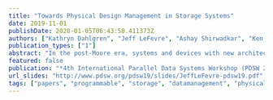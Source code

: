 ```yaml
---
title: "Towards Physical Design Management in Storage Systems"
date: 2019-11-01
publishDate: 2020-01-05T06:43:50.411373Z
authors: ["Kathryn Dahlgren", "Jeff LeFevre", "Ashay Shirwadkar", "Ken Iizawa", "Aldrin Montana", "Peter Alvaro", "Carlos Maltzahn"]
publication_types: ["1"]
abstract: "In the post-Moore era, systems and devices with new architectures will arrive at a rapid rate with significant impacts on the software stack. Applications will not be able to fully benefit from new architectures unless they can delegate adapting to new devices in lower layers of the stack. In this paper we introduce physical design management which deals with the problem of identifying and executing transformations on physical designs of stored data, i.e. how data is mapped to storage abstractions like files, objects, or blocks, in order to improve performance. Physical design is traditionally placed with applications, access libraries, and databases, using hard- wired assumptions about underlying storage systems. Yet, storage systems increasingly not only contain multiple kinds of storage devices with vastly different performance profiles but also move data among those storage devices, thereby changing the benefit of a particular physical design. We advocate placing physical design management in storage, identify interesting research challenges, provide a brief description of a prototype implementation in Ceph, and discuss the results of initial experiments at scale that are replicable using Cloudlab. These experiments show performance and resource utilization trade-offs associated with choosing different physical designs and choosing to transform between physical designs."
featured: false
publication: "*4th International Parallel Data Systems Workshop (PDSW 2019, co-located with SC'19)*"
url_slides: "http://www.pdsw.org/pdsw19/slides/JeffLeFevre-pdsw19.pdf"
tags: ["papers", "programmable", "storage", "datamanagement", "physicaldesign"]
---
```


